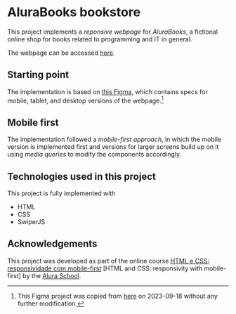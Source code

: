 # AluraBooks bookstore

This project implements a _reponsive webpage_ for _AluraBooks_, a fictional online shop for books related to programming and IT in general.

The webpage can be accessed [here](https://af0liveira.github.io/alura-books/).

## Starting point

The implementation is based on
[this Figma](https://www.figma.com/file/3M3i3rZtK8EPhrGfUTOvwl/AluraBooks-(Copy)?node-id=37%3A94&mode=dev),
which contains specs for mobile, tablet, and desktop versions of the webpage.[^figma]

[^figma]: This Figma project was copied from [here](https://www.figma.com/file/sSMbIqKaGBd66Y8roxTk2p/AluraBooks) on 2023-09-18 without any further modification.

## Mobile first

The implementation followed a _mobile-first approach_, in which the mobile version is implemented first and versions for larger screens build up on it using _media queries_ to modify the components accordingly.

## Technologies used in this project

This project is fully implemented with

- HTML
- CSS
- SwiperJS

## Acknowledgements

This project was developed as part of the online course
[HTML e CSS: responsividade com mobile-first](https://cursos.alura.com.br/course/html-css-responsividade-mobile-first)
\[HTML and CSS: responsivity with mobile-first\]
by the [Alura School](https://www.alura.com.br/).
